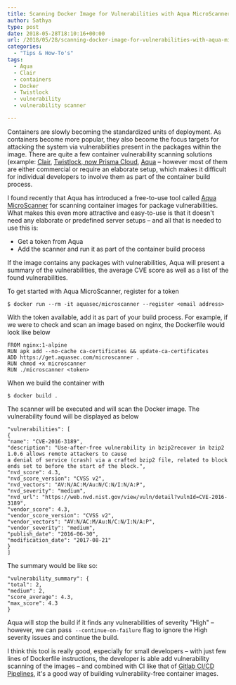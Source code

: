 ```yaml
---
title: Scanning Docker Image for Vulnerabilities with Aqua MicroScanner
author: Sathya
type: post
date: 2018-05-28T18:10:16+00:00
url: /2018/05/28/scanning-docker-image-for-vulnerabilities-with-aqua-microscanner/
categories:
  - "Tips & How-To's"
tags:
  - Aqua
  - Clair
  - containers
  - Docker
  - Twistlock
  - vulnerability
  - vulnerability scanner

---
```

Containers are slowly becoming the standardized units of deployment. As containers become more popular, they also become the focus targets for attacking the system via vulnerabilities present in the packages within the image. There are quite a few container vulnerability scanning solutions (example: [Clair](https://github.com/coreos/clair), [Twistlock, now Prisma Cloud](https://www.twistlock.com), [Aqua](https://www.aquasec.com) – however most of them are either commercial or require an elaborate setup, which makes it difficult for individual developers to involve them as part of the container build process.

<!--more-->

I found recently that Aqua has introduced a free-to-use tool called [Aqua MicroScanner](https://github.com/aquasecurity/microscanner) for scanning container images for package vulnerabilities. What makes this even more attractive and easy-to-use is that it doesn't need any elaborate or predefined server setups – and all that is needed to use this is:

  * Get a token from Aqua
  * Add the scanner and run it as part of the container build process

If the image contains any packages with vulnerabilities, Aqua will present a summary of the vulnerabilities, the average CVE score as well as a list of the found vulnerabilities.

To get started with Aqua MicroScanner, register for a token

    $ docker run --rm -it aquasec/microscanner --register <email address>

With the token available, add it as part of your build process. For example, if we were to check and scan an image based on nginx, the Dockerfile would look like below

``` 
FROM nginx:1-alpine 
RUN apk add --no-cache ca-certificates && update-ca-certificates 
ADD https://get.aquasec.com/microscanner . 
RUN chmod +x microscanner 
RUN ./microscanner <token> 
```
  
When we build the container with

`$ docker build .`

The scanner will be executed and will scan the Docker image. The vulnerability found will be displayed as below
  
```
"vulnerabilities": [ 
{ 
"name": "CVE-2016-3189", 
"description": "Use-after-free vulnerability in bzip2recover in bzip2 1.0.6 allows remote attackers to cause 
a denial of service (crash) via a crafted bzip2 file, related to block ends set to before the start of the block.", 
"nvd_score": 4.3, 
"nvd_score_version": "CVSS v2", 
"nvd_vectors": "AV:N/AC:M/Au:N/C:N/I:N/A:P", 
"nvd_severity": "medium", 
"nvd_url": "https://web.nvd.nist.gov/view/vuln/detail?vulnId=CVE-2016-3189", 
"vendor_score": 4.3, 
"vendor_score_version": "CVSS v2", 
"vendor_vectors": "AV:N/AC:M/Au:N/C:N/I:N/A:P", 
"vendor_severity": "medium", 
"publish_date": "2016-06-30", 
"modification_date": "2017-08-21" 
} 
] 
``` 
  
The summary would be like so:

```
"vulnerability_summary": { 
"total": 2, 
"medium": 2, 
"score_average": 4.3, 
"max_score": 4.3 
} 
```

Aqua will stop the build if it finds any vulnerabilities of severity "High" – however, we can pass  `--continue-on-failure` flag to ignore the High severity issues and continue the build.

I think this tool is really good, especially for small developers – with just few lines of Dockerfile instructions, the developer is able add vulnerability scanning of the images – and combined with CI like that of [Gitlab CI/CD Pipelines](https://about.gitlab.com/features/gitlab-ci-cd/), it's a good way of building vulnerability-free container images.
